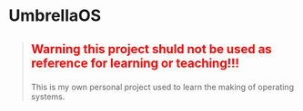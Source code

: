 # UmbrellaOS

> ## <p style="color:red">Warning this project shuld not be used as reference for learning or teaching!!!</p>
> This is my own personal project used to learn the making of operating systems.
